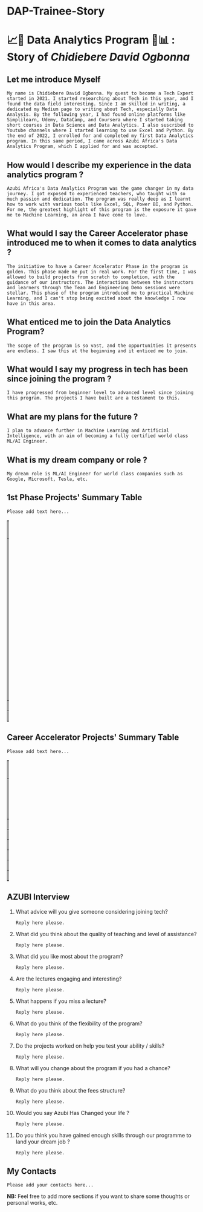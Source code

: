 # DAP-Trainee-Story
# 📈🧪 Data Analytics Program 🧠📊 : Story of *Chidiebere David Ogbonna*

## Let me introduce Myself
`My name is Chidiebere David Ogbonna. My quest to become a Tech Expert started in 2021. I started researching about Tech in this year, and I found the data field interesting. Since I am skilled in writing, a dedicated my Medium page to writing about Tech, especially Data Analysis. By the following year, I had found online platforms like Simplilearn, Udemy, DataCamp, and Coursera where I started taking short courses in Data Science and Data Analytics. I also suscribed to Youtube channels where I started learning to use Excel and Python. By the end of 2022, I enrolled for and completed my first Data Analytics program. In this same period, I came across Azubi Africa's Data Analytics Program, which I applied for and was accepted.`

## How would I describe my experience in the data analytics program ? 
`Azubi Africa's Data Analytics Program was the game changer in my data journey. I got exposed to experienced teachers, who taught with so much passion and dedication. The program was really deep as I learnt how to work with various tools like Excel, SQL, Power BI, and Python. For me, the greatest highlight of this program is the exposure it gave me to Machine Learning, an area I have come to love.`

## What would I say the Career Accelerator phase introduced me to when it comes to data analytics ? 
`The initiative to have a Career Accelerator Phase in the program is golden. This phase made me put in real work. For the first time, I was allowed to build projects from scratch to completion, with the guidance of our instructors. The interactions between the instructors and learners through the Team and Engineering Demo sessions were stellar. This phase of the program introduced me to practical Machine Learning, and I can't stop being excited about the knowledge I now have in this area.`

## What enticed me to join the Data Analytics Program?
`The scope of the program is so vast, and the opportunities it presents are endless. I saw this at the beginning and it enticed me to join.`

## What would I say my progress in tech has been since joining the program ? 
`I have progressed from beginner level to advanced level since joining this program. The projects I have built are a testament to this.`

## What are my plans for the future ?
`I plan to advance further in Machine Learning and Artificial Intelligence, with an aim of becoming a fully certified world class ML/AI Engineer.`

## What is my dream company or role ?
`My dream role is ML/AI Engineer for world class companies such as Google, Microsoft, Tesla, etc.`

## 1st Phase Projects' Summary Table
`Please add text here...`
<table style="width: 1%;" border="1" cellpadding="1">
<tbody>
<tr>
<td>#</td>
<td>Project's Name</td>
<td>Description</td>
<td>Additional</td>
</tr>

<tr>
<td>1</td>
<td>Kofi and Brothers Company Limited</td>
<td>Kofi and Brothers Company Limited deals in the production and sale of bikes. As a data analyst, I am to help the marketing manager of the company gain insights into their data.</td>
<td>This project will help the company maximize revenue while delivering on their goal to provide affordable biking solutions to everyone.</td>
</tr>

<tr>
<td>2</td>
<td> </td>
<td> </td>
<td> </td>
</tr>

<tr>
<td>3</td>
<td> </td>
<td> </td>
<td> </td>
</tr>

</tbody>
</table>

## Career Accelerator Projects' Summary Table
`Please add text here...`
<table style="width: 1%;" border="1" cellpadding="1">
<tbody>
<tr>
<td>#</td>
<td>Project's Name</td>
<td>Description</td>
<td>Article</td>
<td>Deployed App</td>
<td>App Repository</td>
<td>Dev Repository</td>
</tr>

<tr>
<td>1</td>
<td> </td>
<td>Add the project description here...</td>
<td>Add the article link here...</td>
<td>Add the deployed app link here...</td>
<td>Add the app repository link here...</td>
<td>Add the development repository link here...</td>
</tr>

<tr>
<td>2</td>
<td> </td>
<td> </td>
<td> </td>
<td> </td>
<td> </td>
<td> </td>
</tr>

<tr>
<td>3</td>
<td> </td>
<td> </td>
<td> </td>
<td> </td>
<td> </td>
<td> </td>
</tr>

<tr>
<td>4</td>
<td> </td>
<td> </td>
<td> </td>
<td> </td>
<td> </td>
<td> </td>
</tr>

<tr>
<td>5</td>
<td> </td>
<td> </td>
<td> </td>
<td> </td>
<td> </td>
<td> </td>
</tr>

<tr>
<td>6</td>
<td> </td>
<td> </td>
<td> </td>
<td> </td>
<td> </td>
<td> </td>
</tr>

<tr>
<td>Capstsone</td>
<td> </td>
<td> </td>
<td> </td>
<td> </td>
<td> </td>
<td> </td>
</tr>

</tbody>
</table>

## AZUBI Interview 
1. What advice will you give someone considering joining tech? 

    `Reply here please.`

1. What did you think about the quality of teaching and level of assistance? 

    `Reply here please.`

1. What did you like most about the program? 

    `Reply here please.`

1. Are the lectures engaging and interesting? 

    `Reply here please.`

1. What happens if you miss a lecture? 

    `Reply here please.`

1. What do you think of the flexibility of the program? 

    `Reply here please.`

1. Do the projects worked on help you test your ability / skills? 

    `Reply here please.`

1. What will you change about the program if you had a chance? 

    `Reply here please.`

1. What do you think about the fees structure? 

    `Reply here please.`

1. Would you say Azubi Has Changed your life ? 

    `Reply here please.`

1. Do you think you have gained enough skills through our programme to land your dream job ? 

    `Reply here please.`


## My Contacts
`Please add your contacts here...`

**NB:**
Feel free to add more sections if you want to share some thoughts or personal works, etc.
